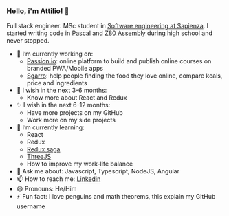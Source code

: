 ### Hello, i'm Attilio! 👋

Full stack engineer. MSc student in [Software engineering at Sapienza](https://corsidilaurea.uniroma1.it/en/corso/2020/29932/programmazione?current_erogata=a41c2b30-475a-45cf-8bb1-cffc83e33d90&guid_cv=18abd0dd-d6a1-4256-8ceb-c070b1a0bb41). I started writing code in [Pascal](https://en.wikipedia.org/wiki/Turbo_Pascal) and [Z80 Assembly](https://www.msx.org/wiki/Z80_Assembler_for_Dummies) during high school and never stopped.

- 🔭 I’m currently working on:
   - [Passion.io](http://passion.io/): online platform to build and publish online courses on branded PWA/Mobile apps
   - [Sgarro](https://sgarrospesafacile.it/): help people finding the food they love online, compare kcals, price and ingredients
- 🦄 I wish in the next 3-6 months:
   - Know more about React and Redux
- ✨ I wish in the next 6-12 months:
   - Have more projects on my GitHub
   - Work more on my side projects
- 🌱 I’m currently learning:
   - React
   - Redux
   - [Redux saga](https://redux-saga.js.org/)
   - [ThreeJS](https://threejs.org/)
   - How to improve my work-life balance
- 💬 Ask me about: Javascript, Typescript, NodeJS, Angular
- 📫 How to reach me: [Linkedin](https://www.linkedin.com/in/attiliourb/)
- 😄 Pronouns: He/Him
- ⚡ Fun fact: I love penguins and math theorems, this explain my GitHub username
